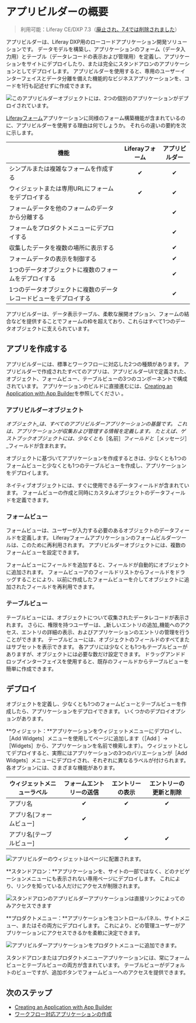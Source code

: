 # アプリビルダーの概要

> 利用可能：Liferay CE/DXP 7.3（[廃止され、7.4では削除されました](../../../installation-and-upgrades/upgrading-liferay/reference/maintenance-mode-and-deprecations-in-7-4.md#features-deprecated-in-7-4)）

アプリビルダーは、Liferay DXP用のローコードアプリケーション開発ソリューションです。 データモデルを構築し、アプリケーションのフォーム（データ入力用）とテーブル（データレコードの表示および管理用）を定義し、アプリケーションをサイトにデプロイしたり、または完全にスタンドアロンのアプリケーションとしてデプロイします。 アプリビルダーを使用すると、専用のユーザーインターフェイスとデータ分離を備えた機能的なビジネスアプリケーションを、コードを1行も記述せずに作成できます。

![このアプリビルダーオブジェクトには、2つの個別のアプリケーションがデプロイされています。](./app-builder-overview/images/01.png)

[Liferayフォーム](../../process-automation/forms/introduction-to-forms.md)アプリケーションに同様のフォーム構築機能が含まれているのに、アプリビルダーを使用する理由は何でしょうか。 それらの違いの要約を次に示します。

| 機能                                | Liferayフォーム | アプリビルダー  |
| --------------------------------- |:-----------:|:--------:|
| シンプルまたは複雑なフォームを作成する               |  &#10004;   | &#10004; |
| ウィジェットまたは専用URLにフォームをデプロイする        |  &#10004;   | &#10004; |
| フォームデータを他のフォームのデータから分離する          |             | &#10004; |
| フォームをプロダクトメニューにデプロイする             |             | &#10004; |
| 収集したデータを複数の場所に表示する                |             | &#10004; |
| フォームデータの表示を制御する                   |             | &#10004; |
| 1つのデータオブジェクトに複数のフォームをデプロイする       |             | &#10004; |
| 1つのデータオブジェクトに複数のデータレコードビューをデプロイする |             | &#10004; |

アプリビルダーは、データ表示テーブル、柔軟な展開オプション、フォームの結合などを提供することでフォームの枠を超えており、これらはすべて1つのデータオブジェクトに支えられています。

## アプリを作成する

アプリビルダーには、標準とワークフローに対応した2つの種類があります。 アプリビルダーで作成されたすべてのアプリは、アプリビルダーUIで定義された、オブジェクト、フォームビュー、テーブルビューの3つのコンポーネントで構成されています。 アプリケーションのビルドに直接進むには、[Creating an Application with App Builder](./creating-a-standard-application.md)を参照してください 。

### アプリビルダーオブジェクト

_オブジェクト_は、すべてのアプリビルダーアプリケーションの基盤です。 これは、アプリケーションが収集および管理する情報を定義します。 たとえば、ゲストブックオブジェクトには、少なくとも_［名前］_フィールドと_［メッセージ］_フィールドが含まれます。

オブジェクトに基づいてアプリケーションを作成するときは、少なくとも1つのフォームビューと少なくとも1つのテーブルビューを作成し、アプリケーションをデプロイします。

ネイティブオブジェクトには、すぐに使用できるデータフィールドが含まれています。 フォームビューの作成と同時にカスタムオブジェクトのデータフィールドを定義できます。

### フォームビュー

フォームビューは、ユーザーが入力する必要のあるオブジェクトのデータフィールドを定義します。 Liferayフォームアプリケーションのフォームビルダーツールは、このために再利用されます。 アプリビルダーオブジェクトには、複数のフォームビューを設定できます。

フォームビューにフィールドを追加すると、フィールドが自動的にオブジェクトに追加されます。 フォームビューアのフィールドリストからフィールドをドラッグすることにより、以前に作成したフォームビューを介してオブジェクトに追加されたフィールドを再利用できます。

### テーブルビュー

テーブルビューには、オブジェクトについて収集されたデータレコードが表示されます。 さらに、権限を持つユーザーは、_新しいエントリの追加_機能へのアクセス、エントリの詳細の表示、およびアプリケーションのエントリの管理を行うことができます。 テーブルビューには、オブジェクトのフィールドのすべてまたはサブセットを表示できます。 各アプリには少なくとも1つもテーブルビューがありますが、オブジェクトには必要な数だけ設定できます。 ドラッグアンドドロップインターフェイスを使用すると、既存のフィールドからテーブルビューを簡単に作成できます。

## デプロイ

オブジェクトを定義し、少なくとも1つのフォームビューとテーブルビューを作成したら、アプリケーションをデプロイできます。 いくつかのデプロイオプションがあります。

**ウィジェット：**アプリケーションをウィジェットメニューにデプロイし、［Add Widgets］メニューを使用してページに追加します（［Add ］&rarr; ［Widgets］から、アプリケーションを名前で検索します）。 ウィジェットとしてデプロイすると、実際にはアプリケーションの3つのバリエーションが［Add Widgets］メニューにデプロイされ、それぞれに異なるラベルが付けられます。 各オプションには、さまざまな機能があります。

| ウィジェットメニューラベル | フォームエントリーの送信 | エントリーの表示 | エントリーの更新と削除 |
| ------------- |:------------:|:--------:|:-----------:|
| アプリ名          |   &#10004;   | &#10004; |  &#10004;   |
| アプリ名[フォームビュー] |   &#10004;   |          |             |
| アプリ名[テーブルビュー] |              | &#10004; |  &#10004;   |

![アプリビルダーのウィジェットはページに配置されます。](./app-builder-overview/images/03.png)

**スタンドアロン：**アプリケーションを、サイトの一部ではなく、どのナビゲーションメニューにも表示されない専用ページにデプロイします。 これにより、リンクを知っている人だけにアクセスが制限されます。

![スタンドアロンのアプリビルダーアプリケーションは直接リンクによってのみアクセスできます](./app-builder-overview/images/04.png)

**プロダクトメニュー：**アプリケーションをコントロールパネル、サイトメニュー、またはその両方にデプロイします。 これにより、どの管理ユーザーがアプリケーションにアクセスできるかを柔軟に決定できます。

![アプリビルダーアプリケーションをプロダクトメニューに追加できます。](./app-builder-overview/images/02.png)

スタンドアロンまたはプロダクトメニューアプリケーションには、常にフォームビューとテーブルビューの両方が含まれています。 テーブルビューがデフォルトのビューですが、追加ボタンでフォームビューへのアクセスを提供できます。

## 次のステップ

* [Creating an Application with App Builder](./creating-a-standard-application.md)
* [ワークフロー対応アプリケーションの作成](./creating-a-workflow-powered-application.md)
